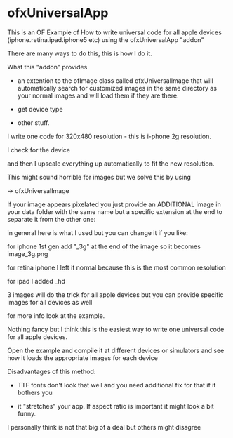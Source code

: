ofxUniversalApp
===============

This is an OF Example of How to write universal code for all apple devices (iphone.retina.ipad.iphone5 etc) 
using the ofxUniversalApp "addon"

There are many ways to do this, this is how I do it.



What this "addon" provides

* an extention to the ofImage class  called ofxUniversalImage that will automatically search for customized images
in the same directory as your normal images and will load them if they are there.

* get device type

* other stuff.




I write one code for 320x480 resolution - this is i-phone 2g resolution.


I check for the device 


and then I upscale everything up automatically to fit the new resolution.


This might sound horrible for images but we solve this by using 

-> ofxUniversalImage

If your image appears pixelated you just provide an ADDITIONAL image in your data folder
with the same name but a specific extension at the end to separate it from the other one:

in general here is what I used but you can change it if you like:

for iphone 1st gen add "_3g" at the end of the image so it becomes image_3g.png

for retina iphone I left it normal because this is the most common resolution 

for ipad I added _hd

3 images will do the trick for all apple devices but you can provide specific images for all devices as well

for more info look at the example.



Nothing fancy but I think this is the easiest way to write one universal code for all apple devices.


Open the example and compile it at different devices or simulators and see how it loads
the appropriate images for each device


Disadvantages of this method:
 
* TTF fonts don't look that well
and you need additional fix for that if it bothers you

* it "stretches" your app. If aspect ratio is important it might look a bit funny.

I personally think is not that big of a deal but others might disagree 
